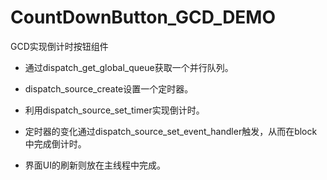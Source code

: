 # CountDownButton_GCD_DEMO
GCD实现倒计时按钮组件

* 通过dispatch_get_global_queue获取一个并行队列。

* dispatch_source_create设置一个定时器。

* 利用dispatch_source_set_timer实现倒计时。

* 定时器的变化通过dispatch_source_set_event_handler触发，从而在block中完成倒计时。

* 界面UI的刷新则放在主线程中完成。
